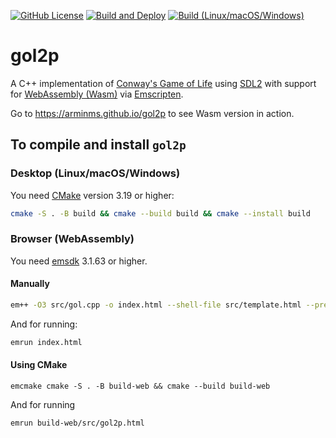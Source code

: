 [![GitHub License](https://img.shields.io/github/license/arminms/gol2p?logo=github&logoColor=lightgrey&color=yellow)](https://github.com/arminms/gol2p/blob/main/LICENSE)
[![Build and Deploy](https://github.com/arminms/gol2p/actions/workflows/wasm.yml/badge.svg)](https://github.com/arminms/gol2p/actions/workflows/wasm.yml)
[![Build (Linux/macOS/Windows)](https://github.com/arminms/gol2p/actions/workflows/cmake-multi-platform.yml/badge.svg)](https://github.com/arminms/gol2p/actions/workflows/cmake-multi-platform.yml)
# gol2p
A C++ implementation of [Conway's Game of Life](https://en.wikipedia.org/wiki/Conway%27s_Game_of_Life) using [SDL2](https://www.libsdl.org/) with support for [WebAssembly (Wasm)](https://en.wikipedia.org/wiki/WebAssembly) via [Emscripten](https://emscripten.org/).

Go to https://arminms.github.io/gol2p to see Wasm version in action.

## To compile and install ``gol2p``
### Desktop (Linux/macOS/Windows)
You need [CMake](https://cmake.org/) version 3.19 or higher:
```bash
cmake -S . -B build && cmake --build build && cmake --install build
```
### Browser (WebAssembly)
You need [emsdk](https://emscripten.org/) 3.1.63 or higher.
#### Manually
```bash
em++ -O3 src/gol.cpp -o index.html --shell-file src/template.html --preload-file src/font.ttf --use-port=sdl2 --use-port=sdl2_ttf -s ALLOW_MEMORY_GROWTH
```
And for running:
```bash
emrun index.html
```
#### Using CMake
```
emcmake cmake -S . -B build-web && cmake --build build-web
```
And for running
```
emrun build-web/src/gol2p.html
